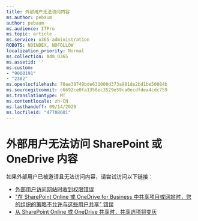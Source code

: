 ```yaml
---
title: 外部用户无法访问内容
ms.author: pebaum
author: pebaum
ms.audience: ITPro
ms.topic: article
ms.service: o365-administration
ROBOTS: NOINDEX, NOFOLLOW
localization_priority: Normal
ms.collection: Adm_O365
ms.assetid: ''
ms.custom:
- "9000191"
- "2382"
ms.openlocfilehash: 70ae38749bde631000d373a981de2bd1be50084b
ms.sourcegitcommit: c6692ce0fa1358ec3529e59ca0ecdfdea4cdc759
ms.translationtype: MT
ms.contentlocale: zh-CN
ms.lasthandoff: 09/14/2020
ms.locfileid: "47708601"
---
```

# <a name="external-user-cannot-access-sharepoint-or-onedrive-content"></a>外部用户无法访问 SharePoint 或 OneDrive 内容

如果外部用户已被邀请且无法访问内容，请尝试访问以下链接：

- [外部用户访问网站时收到权限错误](https://docs.microsoft.com/sharepoint/support/administration/access-denied-or-need-permission-error-sharepoint-online-or-onedrive-for-business)
- ["在 SharePoint Online 或 OneDrive for Business 中共享项目或网站时，您的组织的策略不允许与这些用户共享" 错误](https://docs.microsoft.com/sharepoint/support/administration/organization-policies-do-not-allow-you-to-share-with-users-error)
- [从 SharePoint Online 或 OneDrive 共享时，共享选项将变灰](https://docs.microsoft.com/sharepoint/support/administration/sharing-options-grayed-out-when-sharing-from-sharepoint-online-or-onedrive)
